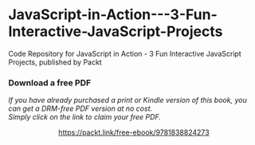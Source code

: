 # JavaScript-in-Action---3-Fun-Interactive-JavaScript-Projects
Code Repository for JavaScript in Action - 3 Fun Interactive JavaScript Projects, published by Packt
### Download a free PDF

 <i>If you have already purchased a print or Kindle version of this book, you can get a DRM-free PDF version at no cost.<br>Simply click on the link to claim your free PDF.</i>
<p align="center"> <a href="https://packt.link/free-ebook/9781838824273">https://packt.link/free-ebook/9781838824273 </a> </p>